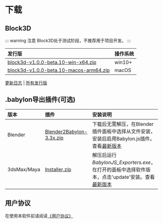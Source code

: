 # 下载

## Block3D

::: warning 注意
Block3D处于测试阶段，不推荐用于项目开发。
:::

|发行版 |操作系统 |
|:-----|:-------|
|[block3d-v1.0.0-beta.10-win-x64.zip][1]    |win10+  |
|[block3d-v1.0.0-beta.10-macos-arm64.zip][2]|macOS   |

[更新日志][changelog] | [所有发行版][releases]

[1]:https://cdn.zjbku.com/download/block3d-v1.0.0-beta.10-win-x64.zip
[2]:https://cdn.zjbku.com/download/block3d-v1.0.0-beta.10-macos-arm64.zip
[changelog]:./changelog.md
[releases]:https://github.com/zjbcool/block3d/releases

## .babylon导出插件(可选)

|版本        |插件                                       |安装说明|
|:----------|:------------------------------------------|:----|
|Blender    |[Blender2Babylon-3.3x.zip][Blender2Babylon]|下载后无需解压，在Blender插件面板中选择从文件安装，安装后启用Babylon.js插件。查看[最新版本][Blender2BabylonLatest]|
|3dsMax/Maya|[Installer.zip][maxmaya]|解压后运行*BabylonJS_Exporters.exe*，在打开的面板中选择软件版本，点击'update'安装。查看[最新版本][maxmaya-latest]|

[Blender2Babylon]:https://github.com/BabylonJS/BlenderExporter/blob/master/Blender2Babylon-3.3x.zip
[Blender2BabylonLatest]:https://github.com/BabylonJS/BlenderExporter
[maxmaya]:https://github.com/BabylonJS/Exporters/releases/download/Release20221031.2/Installer.zip
[maxmaya-latest]:https://github.com/BabylonJS/Exporters/releases
## 用户协议

在使用本软件前请阅读[《用户协议》](./license.md)

